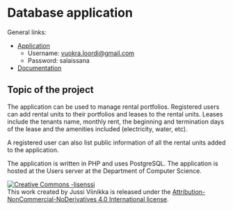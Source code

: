 # Database application

General links:
* [Application](http://jussivii.users.cs.helsinki.fi/tsoha/)
  * Username: vuokra.loordi@gmail.com
  * Password: salaissana
* [Documentation](https://github.com/eeaa/Tsoha-Bootstrap/blob/master/doc/dokumentaatio.pdf)

## Topic of the project

The application can be used to manage rental portfolios.
Registered users can add rental units to their portfolios and leases to the rental units. 
Leases include the tenants name, monthly rent, the beginning and termination days of the lease and the amenities included (electricity, water, etc). 

A registered user can also list public information of all the rental units added to the application.

The application is written in PHP and uses PostgreSQL. The application is hosted at the Users server at the Department of Computer Science.

<a rel="license" href="http://creativecommons.org/licenses/by-nc-nd/4.0/"><img alt="Creative Commons -lisenssi" style="border-width:0" src="https://i.creativecommons.org/l/by-nc-nd/4.0/88x31.png" /></a><br />This work created by <span xmlns:cc="http://creativecommons.org/ns#" property="cc:attributionName">Jussi Viinikka</span> is released under the <a rel="license" href="http://creativecommons.org/licenses/by-nc-nd/4.0/">Attribution-NonCommercial-NoDerivatives 4.0 International license</a>.

 
